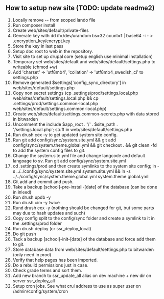 ## How to setup new site (TODO: update readme2)

1. Locally remove -- from scoped lando file
2. Run composer install
3. Create web/sites/default/private-files
4. Generate key with dd if=/dev/urandom bs=32 count=1 | base64 -i - > .encryption_key/encrypt.key
5. Store the key in last pass
6. Setup doc root to web in the repository.
6. Visit site to set up drupal core (setup english use minimal installation)
7. Temporary set web/sites/default and web/sites/default/settings.php to writeable (chmod +w)
8. Add 'charset' => 'utf8mb4', 'collation' => 'utf8mb4_swedish_ci' to settings.php
8. Remove generated $settings['config_sync_directory'] in web/sites/default/settings.php
9. Copy non secret settings (cp .settings/prod/settings.local.php web/sites/default/settings.local.php && cp .settings/prod/settings.common-local.php web/sites/default/settings.common-local.php)
9. Create web/sites/default/settings.common-secrets.php with data stored in bitwarden
10. Uncomment the include $app_root . '/' . $site_path . '/settings.local.php'; stuff in web/sites/default/settings.php
11. Run drush cex -y to get updated system site config.
12. Run git add config/sync/system.site.yml && git add config/sync/system.theme.global.yml && git checkout . && git clean -fd to add the system config files to git.
13. Change the system.site.yml file and change langcode and default langoage to sv. Run git add config/sync/system.site.yml
13. cd .settings/prod and then create symlinks to the system site config; ln -s ../../config/sync/system.site.yml system.site.yml && ln -s ../../config/sync/system.theme.global.yml system.theme.global.yml
14. Git add and commit and push.
12. Take a backup [school]-pre-install-[date] of the database (can be done in inleed)
13. Run drush updb -y
14. Run drush cim -y twice
15. Rund drush cex -y (nothing should be changed for git, but some parts may due to hash updates and such)
16. Copy config split to the config/sync folder and create a symlink to it in the .settings/prod folder
16. Run drush deploy (or ssr_deploy_local)
17. Do git push
17. Tack a backup [school]-init-[date] of the database and force add them to git.
17. Store database data from web/sites/default/settings.php to bitwarden (only need in prod)
19. Verify that help pages has been imported.
20. Do a rebuild permissions just in case.
21. Check grade terms and sort them.
23. Add new branch to ssr_update_all alias on dev machine + new dir on server ssr_deploy_all
24. Setup cron jobs. See what crul address to use as super user on /admin/config/system/cron
